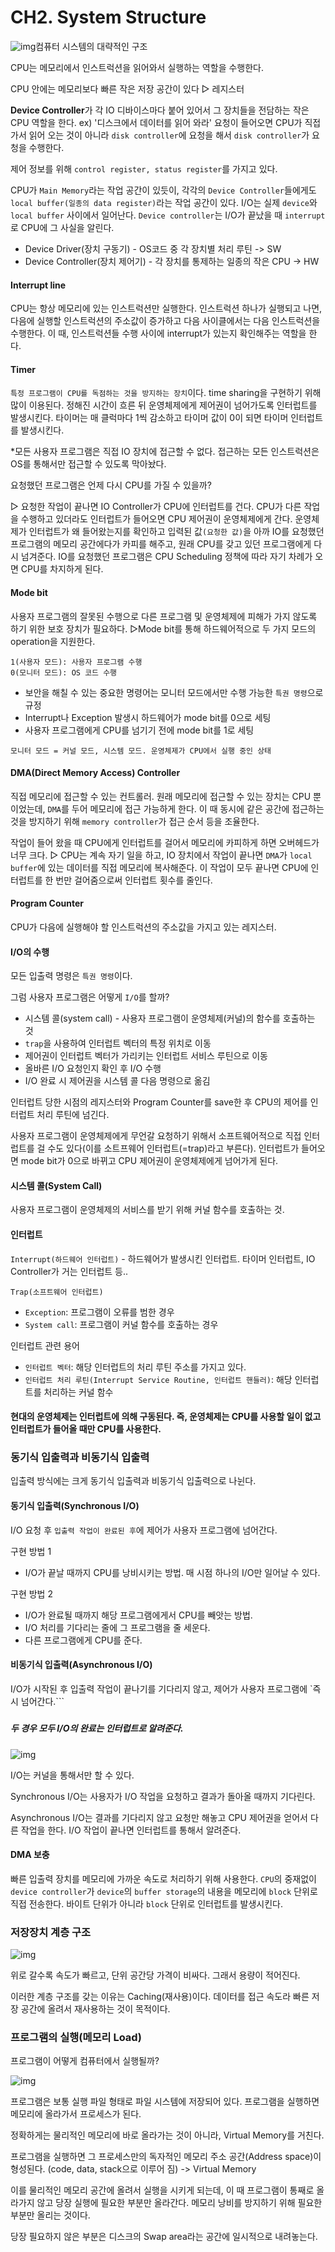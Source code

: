 # CH2. System Structure

![img](https://blog.kakaocdn.net/dn/cv6ZuS/btqFN3DgOwe/Kz2gUZ0LQEw2iOfcQA7qk1/img.png)컴퓨터 시스템의 대략적인 구조



CPU는 메모리에서 인스트럭션을 읽어와서 실행하는 역할을 수행한다.

CPU 안에는 메모리보다 빠른 작은 저장 공간이 있다 ▷ 레지스터

 

**Device Controller**가 각 IO 디바이스마다 붙어 있어서 그 장치들을 전담하는 작은 CPU 역할을 한다. ex) '디스크에서 데이터를 읽어 와라' 요청이 들어오면 CPU가 직접 가서 읽어 오는 것이 아니라 `disk controller`에 요청을 해서 `disk controller`가 요청을 수행한다.

제어 정보를 위해 `control register, status register`를 가지고 있다.

CPU가 `Main Memory`라는 작업 공간이 있듯이, 각각의 `Device Controller`들에게도 `local buffer(일종의 data register)`라는 작업 공간이 있다. I/O는 실제 `device`와 `local buffer` 사이에서 일어난다. `Device controller`는 I/O가 끝났을 때 `interrupt`로 CPU에 그 사실을 알린다.

- Device Driver(장치 구동기) - OS코드 중 각 장치별 처리 루틴 -> SW
- Device Controller(장치 제어기) - 각 장치를 통제하는 일종의 작은 CPU -> HW

 

#### Interrupt line

CPU는 항상 메모리에 있는 인스트럭션만 실행한다. 인스트럭션 하나가 실행되고 나면, 다음에 실행할 인스트럭션의 주소값이 증가하고 다음 사이클에서는 다음 인스트럭션을 수행한다. 이 때, 인스트럭션들 수행 사이에 interrupt가 있는지 확인해주는 역할을 한다.

 

#### Timer

`특정 프로그램이 CPU를 독점하는 것을 방지하는 장치`이다. time sharing을 구현하기 위해 많이 이용된다. 정해진 시간이 흐른 뒤 운영체제에게 제어권이 넘어가도록 인터럽트를 발생시킨다. 타이머는 매 클럭마다 1씩 감소하고 타이머 값이 0이 되면 타이머 인터럽트를 발생시킨다.

*모든 사용자 프로그램은 직접 IO 장치에 접근할 수 없다. 접근하는 모든 인스트럭션은 OS를 통해서만 접근할 수 있도록 막아놨다.

요청했던 프로그램은 언제 다시 CPU를 가질 수 있을까?

▷ 요청한 작업이 끝나면 IO Controller가 CPU에 인터럽트를 건다. CPU가 다른 작업을 수행하고 있더라도 인터럽트가 들어오면 CPU 제어권이 운영체제에게 간다. 운영체제가 인터럽트가 왜 들어왔는지를 확인하고 입력된 값`(요청한 값)`을 아까 IO를 요청했던 프로그램의 메모리 공간에다가 카피를 해주고, 원래 CPU를 갖고 있던 프로그램에게 다시 넘겨준다. IO를 요청했던 프로그램은 CPU Scheduling 정책에 따라 자기 차례가 오면 CPU를 차지하게 된다.

 

#### Mode bit

사용자 프로그램의 잘못된 수행으로 다른 프로그램 및 운영체제에 피해가 가지 않도록 하기 위한 보호 장치가 필요하다. ▷Mode bit를 통해 하드웨어적으로 두 가지 모드의 operation을 지원한다.

```
1(사용자 모드): 사용자 프로그램 수행
0(모니터 모드): OS 코드 수행
```

- 보안을 해칠 수 있는 중요한 명령어는 모니터 모드에서만 수행 가능한 `특권 명령`으로 규정
- Interrupt나 Exception 발생시 하드웨어가 mode bit를 0으로 세팅
- 사용자 프로그램에게 CPU를 넘기기 전에 mode bit를 1로 세팅

```
모니터 모드 = 커널 모드, 시스템 모드. 운영체제가 CPU에서 실행 중인 상태
```

####  

#### DMA(Direct Memory Access) Controller

직접 메모리에 접근할 수 있는 컨트롤러. 원래 메모리에 접근할 수 있는 장치는 CPU 뿐이었는데, `DMA`를 두어 메모리에 접근 가능하게 한다. 이 때 동시에 같은 공간에 접근하는 것을 방지하기 위해 `memory controller`가 접근 순서 등을 조율한다.

작업이 들어 왔을 때 CPU에게 인터럽트를 걸어서 메모리에 카피하게 하면 오버헤드가 너무 크다. ▷ CPU는 계속 자기 일을 하고, IO 장치에서 작업이 끝나면 `DMA`가 `local buffer`에 있는 데이터를 직접 메모리에 복사해준다. 이 작업이 모두 끝나면 CPU에 인터럽트를 한 번만 걸어줌으로써 인터럽트 횟수를 줄인다.

 

#### Program Counter

CPU가 다음에 실행해야 할 인스트럭션의 주소값을 가지고 있는 레지스터.

 

#### I/O의 수행

모든 입출력 명령은 `특권 명령`이다.

그럼 사용자 프로그램은 어떻게 `I/O`를 할까?

- 시스템 콜(system call) - 사용자 프로그램이 운영체제(커널)의 함수를 호출하는 것
- `trap`을 사용하여 인터럽트 벡터의 특정 위치로 이동
- 제어권이 인터럽트 벡터가 가리키는 인터럽트 서비스 루틴으로 이동
- 올바른 I/O 요청인지 확인 후 I/O 수행
- I/O 완료 시 제어권을 시스템 콜 다음 명령으로 옮김

인터럽트 당한 시점의 레지스터와 Program Counter를 save한 후 CPU의 제어를 인터럽트 처리 루틴에 넘긴다.

사용자 프로그램이 운영체제에게 무언갈 요청하기 위해서 소프트웨어적으로 직접 인터럽트를 걸 수도 있다(이를 소트프웨어 인터럽트(=trap)라고 부른다). 인터럽트가 들어오면 mode bit가 0으로 바뀌고 CPU 제어권이 운영체제에게 넘어가게 된다.

 

#### 시스템 콜(System Call)

사용자 프로그램이 운영체제의 서비스를 받기 위해 커널 함수를 호출하는 것.

 

#### 인터럽트

`Interrupt(하드웨어 인터럽트)` - 하드웨어가 발생시킨 인터럽트. 타이머 인터럽트, IO Controller가 거는 인터럽트 등..

`Trap(소프트웨어 인터럽트)`

- `Exception`: 프로그램이 오류를 범한 경우
- `System call`: 프로그램이 커널 함수를 호출하는 경우

인터럽트 관련 용어

- `인터럽트 벡터`: 해당 인터럽트의 처리 루틴 주소를 가지고 있다.
- `인터럽트 처리 루틴(Interrupt Service Routine, 인터럽트 핸들러)`: 해당 인터럽트를 처리하는 커널 함수

 

 

#### 현대의 운영체제는 인터럽트에 의해 구동된다. 즉, 운영체제는 CPU를 사용할 일이 없고 인터럽트가 들어올 때만 CPU를 사용한다.

### 동기식 입출력과 비동기식 입출력

입출력 방식에는 크게 동기식 입출력과 비동기식 입출력으로 나뉜다.

 

#### 동기식 입출력(Synchronous I/O)

I/O 요청 후 `입출력 작업이 완료된 후`에 제어가 사용자 프로그램에 넘어간다.

구현 방법 1

- I/O가 끝날 때까지 CPU를 낭비시키는 방법. 매 시점 하나의 I/O만 일어날 수 있다.

구현 방법 2

- I/O가 완료될 때까지 해당 프로그램에게서 CPU를 빼앗는 방법.
- I/O 처리를 기다리는 줄에 그 프로그램을 줄 세운다.
- 다른 프로그램에게 CPU를 준다.

#### 비동기식 입출력(Asynchronous I/O)

I/O가 시작된 후 입출력 작업이 끝나기를 기다리지 않고, 제어가 사용자 프로그램에 `즉시 넘어간다.```

#####  

##### 두 경우 모두 I/O의 완료는 인터럽트로 알려준다.



![img](https://blog.kakaocdn.net/dn/Wq5ho/btqFQ93KEsw/Z15nu8CpQKaeURVK7ZjhV0/img.png)



I/O는 커널을 통해서만 할 수 있다.

Synchronous I/O는 사용자가 I/O 작업을 요청하고 결과가 돌아올 때까지 기다린다.

Asynchronous I/O는 결과를 기다리지 않고 요청만 해놓고 CPU 제어권을 얻어서 다른 작업을 한다. I/O 작업이 끝나면 인터럽트를 통해서 알려준다.

 

#### DMA 보충

빠른 입출력 장치를 메모리에 가까운 속도로 처리하기 위해 사용한다. `CPU`의 중재없이 `device controller`가 `device`의 `buffer storage`의 내용을 메모리에 `block` 단위로 직접 전송한다. 바이트 단위가 아니라 `block` 단위로 인터럽트를 발생시킨다.

 

### 저장장치 계층 구조



![img](https://blog.kakaocdn.net/dn/qoPHO/btqFRBFISwU/iCgEvB0KwDALuKzvthuMGK/img.png)



위로 갈수록 속도가 빠르고, 단위 공간당 가격이 비싸다. 그래서 용량이 적어진다.

이러한 계층 구조를 갖는 이유는 Caching(재사용)이다. 데이터를 접근 속도라 빠른 저장 공간에 올려서 재사용하는 것이 목적이다.

 

### 프로그램의 실행(메모리 Load)

프로그램이 어떻게 컴퓨터에서 실행될까?



![img](https://blog.kakaocdn.net/dn/b9B4pk/btqFQwZouP3/o2PoCaI59mSM3Lpa1xWoWk/img.png)



프로그램은 보통 실행 파일 형태로 파일 시스템에 저장되어 있다. 프로그램을 실행하면 메모리에 올라가서 프로세스가 된다.

정확하게는 물리적인 메모리에 바로 올라가는 것이 아니라, Virtual Memory를 거친다.

프로그램을 실행하면 그 프로세스만의 독자적인 메모리 주소 공간(Address space)이 형성된다. (code, data, stack으로 이루어 짐) -> Virtual Memory

이를 물리적인 메모리 공간에 올려서 실행을 시키게 되는데, 이 때 프로그램이 통째로 올라가지 않고 당장 실행에 필요한 부분만 올라간다. 메모리 낭비를 방지하기 위해 필요한 부분만 올리는 것이다.

당장 필요하지 않은 부분은 디스크의 Swap area라는 공간에 일시적으로 내려놓는다.

 